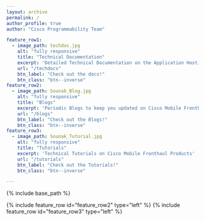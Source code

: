 ```yaml
---
layout: archive
permalink: /
author_profile: true
author: "Cisco Programmability Team"

feature_row1:
  - image_path: techdoc.jpg
    alt: "fully responsive"
    title: "Technical Documentation"
    excerpt: 'Detailed Technical Documentation on the Application Hosting Infrastructure of IOS-XR'
    url: "/techdocs"
    btn_label: "Check out the docs!"
    btn_class: "btn--inverse"
feature_row2:
  - image_path: Sounak_Blog.jpg
    alt: "fully responsive"
    title: "Blogs"
    excerpt: 'Periodic Blogs to keep you updated on Cisco Mobile Fronthaul Portfolio'
    url: "/blogs"
    btn_label: "Check out the Blogs!"
    btn_class: "btn--inverse"
feature_row3:
  - image_path: Sounak_Tutorial.jpg
    alt: "fully responsive"
    title: "Tutorials"
    excerpt: 'Technical Tutorials on Cisco Mobile Fronthaul Products'
    url: "/tutorials"
    btn_label: "Check out the Tutorials!"
    btn_class: "btn--inverse"

---
```


{% include base_path %}


{% include feature_row id="feature_row2" type="left" %}
{% include feature_row id="feature_row3" type="left" %}
